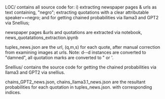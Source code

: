 LOC/ contains all source code for: i) extracting newspaper pages & urls as text containing, "negro"; extracting quotations with a clear attributable speaker==negro; and for getting chained probabilities via llama3 and GPT2 via Snellius;

newspaper pages &urls and quotations are extracted via notebook, news_quotatations_extraction.ipynb

tuples_news.json are the url, (q,m,s) for each quote, after manual correction from examining images at urls. Note: d--d instances are converted to "damned", all quotation marks are converted to " or '.

Snellius/ contains the source code for getting the chained probabilities via llama3 and GPT2 via snellius.

chains_GPT2_news.json, chains_llama3.1_news.json are the resultant probabilities for each quotation in tuples_news.json. with corresponding indices.

